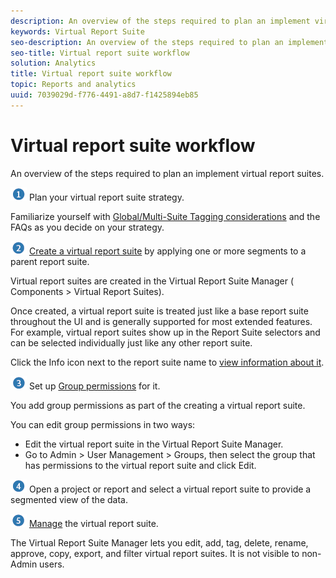 ```yaml
---
description: An overview of the steps required to plan an implement virtual report suites.
keywords: Virtual Report Suite
seo-description: An overview of the steps required to plan an implement virtual report suites.
seo-title: Virtual report suite workflow
solution: Analytics
title: Virtual report suite workflow
topic: Reports and analytics
uuid: 7039029d-f776-4491-a8d7-f1425894eb85
---
```


# Virtual report suite workflow

An overview of the steps required to plan an implement virtual report suites.

![](assets/step1_icon.png) Plan your virtual report suite strategy.

Familiarize yourself with [Global/Multi-Suite Tagging considerations](/help/components/vrs/vrs-considerations.md) and the FAQs as you decide on your strategy.

![](assets/step2_icon.png) [Create a virtual report suite](/help/components/vrs/c-workflow-vrs/vrs-create.md) by applying one or more segments to a parent report suite.

Virtual report suites are created in the Virtual Report Suite Manager ( Components > Virtual Report Suites).

Once created, a virtual report suite is treated just like a base report suite throughout the UI and is generally supported for most extended features. For example, virtual report suites show up in the Report Suite selectors and can be selected individually just like any other report suite.

Click the Info icon next to the report suite name to [view information about it](/help/components/vrs/c-workflow-vrs/vrs-view.md).

![](assets/step3_icon.png) Set up [Group permissions](/help/components/vrs/c-workflow-vrs/vrs-create.md) for it.

You add group permissions as part of the creating a virtual report suite.

You can edit group permissions in two ways:

*   Edit the virtual report suite in the Virtual Report Suite Manager.
*   Go to Admin > User Management > Groups, then select the group that has permissions to the virtual report suite and click Edit.

![](assets/step4_icon.png) Open a project or report and select a virtual report suite to provide a segmented view of the data.

![](assets/step5_icon.png) [Manage](/help/components/vrs/c-workflow-vrs/vrs-manage.md) the virtual report suite.

The Virtual Report Suite Manager lets you edit, add, tag, delete, rename, approve, copy, export, and filter virtual report suites. It is not visible to non-Admin users.
